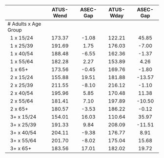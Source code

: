 
|                      |    ATUS-Wend |     ASEC-Gap |    ATUS-Wday |     ASEC-Gap |
| -------------------- | :----------: | :----------: | :----------: | :----------: |
| # Adults x Age Group |              |              |              |              |
| &nbsp;&nbsp;1 x 15/24 |       173.37 |        -1.08 |       122.21 |        45.85 |
| &nbsp;&nbsp;1 x 25/39 |       191.69 |         1.75 |       176.03 |        -7.00 |
| &nbsp;&nbsp;1 x 40/54 |       188.48 |        -6.55 |       162.36 |        -1.37 |
| &nbsp;&nbsp;1 x 55/64 |       182.28 |         2.27 |       153.89 |         4.26 |
| &nbsp;&nbsp;1 x 65+  |       173.56 |        -0.45 |       169.76 |        -1.80 |
| &nbsp;&nbsp;2 x 15/24 |       155.88 |        19.51 |       181.88 |       -13.57 |
| &nbsp;&nbsp;2 x 25/39 |       211.55 |        -8.10 |       216.12 |        -1.10 |
| &nbsp;&nbsp;2 x 40/54 |       195.96 |         5.85 |       170.48 |        11.38 |
| &nbsp;&nbsp;2 x 55/64 |       181.41 |         7.10 |       197.89 |       -10.50 |
| &nbsp;&nbsp;2 x 65+  |       180.57 |        -3.53 |       186.22 |        -0.12 |
| &nbsp;&nbsp;3+ x 15/24 |       154.01 |        16.03 |       110.64 |        35.97 |
| &nbsp;&nbsp;3+ x 25/39 |       191.33 |         9.84 |       208.09 |       -11.51 |
| &nbsp;&nbsp;3+ x 40/54 |       204.11 |        -9.38 |       176.77 |         8.91 |
| &nbsp;&nbsp;3+ x 55/64 |       201.70 |        -8.02 |       175.04 |        15.68 |
| &nbsp;&nbsp;3+ x 65+ |       183.56 |        17.01 |       182.02 |        19.72 |

